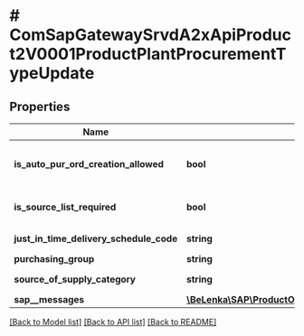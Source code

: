 # # ComSapGatewaySrvdA2xApiProduct2V0001ProductPlantProcurementTypeUpdate

## Properties

Name | Type | Description | Notes
------------ | ------------- | ------------- | -------------
**is_auto_pur_ord_creation_allowed** | **bool** | Indicator: \&quot;automatic purchase order allowed\&quot; | [optional]
**is_source_list_required** | **bool** | Indicator: Source list requirement | [optional]
**just_in_time_delivery_schedule_code** | **string** | JIT Delivery Schedules | [optional]
**purchasing_group** | **string** |  | [optional]
**source_of_supply_category** | **string** | Source of Supply | [optional]
**sap__messages** | [**\BeLenka\SAP\ProductODV4\Model\ComSapGatewaySrvdA2xApiProduct2V0001SAPMessageUpdate[]**](ComSapGatewaySrvdA2xApiProduct2V0001SAPMessageUpdate.md) |  | [optional]

[[Back to Model list]](../../README.md#models) [[Back to API list]](../../README.md#endpoints) [[Back to README]](../../README.md)
